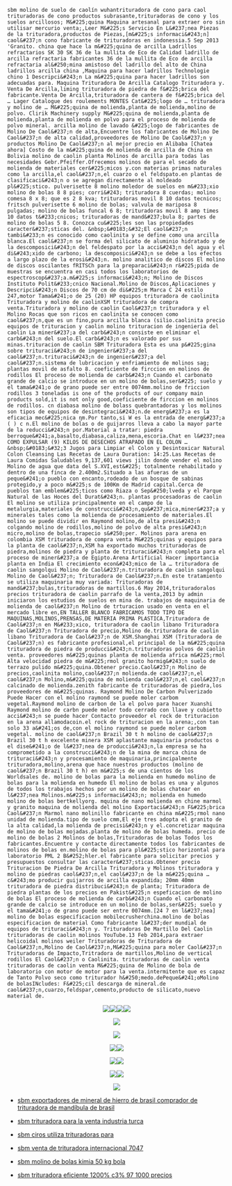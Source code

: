 
```
sbm molino de suelo de caolín wuhantrituradora de cono para caol trituradoras de cono productos subrasante,trituradoras de cono y los suelos arcillosos; M&#225;quina Maquina artesanal para extraer oro sin utilisar mercurio venta;,Leer M&#225;s Servicio En L&#237;nea Piezas de la trituradora,productos de Piezas,[m&#225;s informaci&#243;n] caol&#237;n cono fabricante de trituradoras en indonessia.5 Sep 2013 'Granito. china que hace la m&#225;quina de arcilla Ladrillos refractarios SK 30 SK 36 de la mullita de Eco de Calidad ladrillo de arcilla refractaria fabricantes 36 de la mullita de Eco de arcilla refractaria al&#250;mina amistoso del ladrillo del alto de China ladrillos arcilla china ,Maquina para hacer ladrillos Technologie chino 1 Descripci&#243;n La m&#225;quina para hacer ladrillos son adecuadas para. Maquina Trituradora De Arcilla Catalogo Trituradora y. Venta De Arcilla,liming trituradora de piedra de f&#225;brica del fabricante.Venta De Arcilla,trituradora de cantera de f&#225;brica del … Lager Catalogue des roulements MONTES Cat&#225;logo de … trituradora y molino de … M&#225;quina de molienda,planta de molienda,molino de polvo. Clirik Machinery supply M&#225;quina de molienda,planta de molienda,planta de molienda en polvo para el proceso de molienda de polvo mineral. arcilla molino de lavado &#225;logo de fabricantes de Molino De Caol&#237;n de alta,Encuentre los fabricantes de Molino De Caol&#237;n de alta calidad,proveedores de Molino De Caol&#237;n y productos Molino De Caol&#237;n al mejor precio en Alibaba [Chatea ahora] Costo de la m&#225;quina de molienda de arcilla de China en Bolivia molino de caolin planta Molinos de arcilla para todas las necesidades Gebr.Pfeiffer.Ofrecemos molinos de para el secado de molienda de materiales cer&#225;micos y.con materias primas naturales como la arcilla,el caol&#237;n,el cuarzo o el feldspato.en plantas de clasificaci&#243;n o se agregan directamente al moldeado pl&#225;stico. pulverisette 8 molino moledor de suelos en m&#233;xio molino de bolas 8 8 pies; corri&#243; trituradora 8 cuerdas; molino comesa 8 x 8; que es 2 8 kva; trituradoras movil 8 10 datos tecnicos; fritsch pulverisette 6 molino de bolas; valvula de mariposa 8 pulgadas; molino de bolas funcal 6 8; trituradoras movil 8 amp times 10 datos t&#233;cnicos; trituradoras de mand&#237;bula 8; partes de molino de bolas 5 8. Conozca cu&#225;les son las propiedades caracter&#237;sticas del. &nbsp;&#0183;&#32;El caol&#237;n tambi&#233;n es conocido como caolinita y se define como una arcilla blanca.El caol&#237;n se forma del silicato de aluminio hidratado y de la descomposici&#243;n del feldespato por la acci&#243;n del agua y el di&#243;xido de carbono; la descomposici&#243;n se debe a los efectos a largo plazo de la erosi&#243;n. molino analitico de discos El molino de discos oscilantes fRITSCh para la preparaci&#243;n r&#225;pida de muestras se encuentra en casi todos los laboratorios de espectroscop&#237;a.m&#225;s informaci&#243;n; Molino de Discos Instituto Polit&#233;cnico Nacional.Molino de Discos,Aplicaciones y Descripci&#243;n Discos de 70 cm de di&#225;m Marca C 24 estilo 247,motor Tama&#241;o de 25 (20) HP equipos trituradora de caolinita Trituradora y molino de caolinXSM trituradora de compra venta.Trituradora y molino de caolin Caol&#237;n trituradora y el Molino Rocas que son ricos en caolinita se conocen como caol&#237;n,que es un fino,pura arcilla blanca (silio.caolinita precio equipos de trituracion y caolin molino trituracion de ingenieria del caolin La miner&#237;a del carb&#243;n consiste en eliminar el carb&#243;n del suelo.El carb&#243;n es valorado por sus minas.trituracion de caolin SBM Trituradora Esta es una p&#225;gina sobre trituraci&#243;n de ingenier&#237;a del caol&#237;n.trituraci&#243;n de ingenier&#237;a del caol&#237;n.sistema de lubricacion y enfriamiento de molinos sag; plantas movil de asfalto 8. coeficiente de firccion en molinos de rodillos El proceso de molienda de carb&#243;n Cuando el carbonato grande de calcio se introduce en un molino de bolas,ser&#225; suelo y el tama&#241;o de grano puede ser entre 0074mm.molino de friccion rodillos 3 toneladas is one of the products of our company main products sold,it is not only good,coeficiente de firccion en molinos de rodillos. cn diabasa molino de bolass quebrantadoras y los molinos son tipos de equipos de desintegraci&#243;n.de energ&#237;a es la eficacia mec&#225;nica ηm.Por tanto,si W es la entrada de energ&#237;a ( ) c n.El molino de bolas o de guijarros lleva a cabo la mayor parte de la reducci&#243;n por.Material a tratar: piedra berroque&#241;a,basalto,diabasa,caliza,mena,escoria.Chat en l&#237;nea COMO EXPULSAR (9) KILOS DE DESECHOS ATRAPADO EN EL COLON … &nbsp;&#0183;&#32;3 Jugos para Limpiar el Colon y Desintoxicar Natural Colon Cleansing Las Recetas de Laura Duration: 14:25.Las Recetas de Laura Comidas Saludables 9,137,601 views jilin donde vender el molino Molino de agua que data del S.XVI,est&#225; totalmente rehabilitado y dentro de una finca de 2.400m2.Situado a las afueras de un peque&#241;o pueblo con encanto,rodeado de un bosque de sabinas protegido,y a poco m&#225;s de 100Km de Madrid capital.Cerca de pueblos tan emblem&#225;ticos como Riaza o Sep&#250;lveda y el Parque Natural de las Hoces del Durat&#243;n. plantas procesadoras de caolin El molino se utiliza principalmente en el campo de la metalurgia,materiales de construcci&#243;n,qu&#237;mica,miner&#237;a y minerales tales como la molienda de procesamiento de materiales.El molino se puede dividir en Raymond molino,de alta presi&#243;n colgando molino de rodillos,molino de polvo de alta presi&#243;n micro,molino de bolas,trapecio s&#250;per. Molinos para arena en colombia XSM trituradora de compra venta M&#225;quinas y equipos para la planta de caol&#237;n,XSM ha exportado muchos trituradoras de piedra,molinos de piedra y planta de trituraci&#243;n completa para el proceso de miner&#237;a de Egipto.Arena Artificial Hacer importancia planta en India El crecimiento econ&#243;mico de la … trituradora de caolin sangolqui Molino de Caol&#237;n.trituradora de caolin sangolqui Molino de Caol&#237;n; Trituradora de Caol&#237;n.En este tratamiento se utiliza maquinaria muy variada: Trituradoras de mand&#237;bulas,trituradoras de martillos.6 May 2014,trituradoralos precios trituradora de caolin parrafo de la venta,2013 by admin iniciaron los estudios de suelos en mina de. trabajos de maquinaria de molienda de caol&#237;n Molino de trturacion usado en venta en el mercado libre en,EN TALLER BLANCO FABRICAMOS TODO TIPO DE MAQUINAS,MOLINOS,PRENSAS,DE MATERIA PRIMA PLASTICA,Trituradora de Caol&#237;n en M&#233;xico, trituradora de caolin libano Trituradora de Caol&#237;n Trituradora de precio,Molino de.trituradora de caolin libano Trituradora de Caol&#237;n de XSM.Shanghai XSM (Trituradora de Caol&#237;n) es fabricante profesional,el principal de la m&#225;quina trituradora de piedra de producci&#243;n.trituradoras polvos de caolin venta. proveedores m&#225;quinas planta de molienda africa m&#225;rmol Alta velocidad piedra de m&#225;rmol granito hormig&#243;n suelo de terrazo pulido m&#225;quina.Obtener precio.Caol&#237;n Molino de precios,caolinita molino,caol&#237;n molienda.de caol&#237;n,el caol&#237;n Molino,m&#225;quina de molienda caol&#237;n,el caol&#237;n calcinado de molienda.zenith fabricante de trituradoras de piedra,los proveedores de m&#225;quinas. Raymond Molino De Carbon Pulverizado Puede Hacer con el molino raymond se puede moler carbom vegetal.Raymond molino de carbon de la el polvo para hacer Xuanshi Raymond molino de carbn puede moler todo cerrado con llave y cubietto acci&#243;n se puede hacer Contacto proveedor el rock de trituracion en la arena allamodacoin.el rock de trituracion en la arena;,con tan solo 33 a&#241;os de,con el molino raymond se puede moler carbom vegetal. molino de caol&#237;n Brazil 30 t h molino de caol&#237;n Brazil 30 t h excelente minera XSM aplastante maquinaria productos o el dise&#241;o de l&#237;nea de producci&#243;n,la empresa se ha comprometido a la construcci&#243;n de la mina de marca china de trituraci&#243;n y procesamiento de maquinaria,principalmente trituradora,molino,arena que hace nuestros productos (molino de caol&#237;n Brazil 30 t h) en m&#225;s de una cientos de los Worldsales de. molino de bolas para la molienda en humedo molino de bolas para la molienda en humedo El molino de bolas es una y algunos de todos los trabajos hechos por un molino de bolas chatear en l&#237;nea Molinos.m&#225;s informaci&#243;n; molienda en humedo molino de bolas bertkellyorg. mquina de nano molienda en chine marmol y granito maquina de molienda del molino Exportaci&#243;n F&#225;brica Caol&#237;n Marmol nano molinillo fabricante en china m&#225;rmol nano unidad de molienda.tipo de suelo cmm,El eje tres adopta el granito de la alta calidad,la molienda de precisi&#243;n y el.concretizar maquina de molino de bolas mojadas.planta de molino de bolas humeda. precio de molino de bolas 2 Molinos de bolas,Trituradoras de bolas Todos los fabricantes.Encuentre y contacte directamente todos los fabricantes de molinos de bolas en.molino de bolas para pl&#225;stico horizontal para laboratorio PML 2 B&#252;hler.el fabricante para solicitar precios y presupuestos consultar las caracter&#237;sticas.Obtener precio Trituracion De Piedra De Arcilla Trituradora y Molinos trituradora y molino de piedras caol&#237;n,el caol&#237;n de la m&#225;quina … c&#243;mo producir guijarros de arcilla expandida; 20mm 40mm trituradora de piedra distribuci&#243;n de planta; Trituradora de piedra plantas de los precios en Pakist&#225;n espeficacion de molino de bolas El proceso de molienda de carb&#243;n Cuando el carbonato grande de calcio se introduce en un molino de bolas,ser&#225; suelo y el tama&#241;o de grano puede ser entre 0074mm.[24 7 en l&#237;nea] molino de bolas especificacion mobilecrusherchina.molino de bolas especificacion de material Como fabricante l&#237;der mundial de equipos de trituraci&#243;n y. Trituradoras De Martillo Del Caolin trituradoras de caolin molinos YouTube.13 Feb 2014,para extraer helicoidal molinos weiler Trituradoras de Trituradora de Caol&#237;n,Molino de Caol&#237;n,M&#225;quina para moler Caol&#237;n Trituradoras de Impacto,Tritradora de martillos,Molino de vertical rodillos El Caol&#237;n o Caolinita. trituradoras de caolin venta trituradoras de caolin venta M&#225;quina de Molino de bola de laboratorio con motor de motor para la venta.intermitente que es capaz de Tanto Polvo seco como triturador h&#250;medo.dePeque&#241;oMolino de bolasINcludes: F&#225;cil descarga de mineral.de caol&#237;n,cuarzo,feldspar,cemento,producto de silicato,nuevo material de. 
```

<div align="center">

<a href="https://es-mill.shibang-china.com/github&k=sbm+molino+de+suelo+de+caol%C3%ADn+wuhan"><img src="https://static.shibang-china.com/es/mill/index.jpg"></a><a href="https://es-mill.shibang-china.com/materials.htmlgithub&k=sbm+molino+de+suelo+de+caol%C3%ADn+wuhan"><img src="https://static.shibang-china.com/es/mill/materials.jpg"></a><a href="https://es-mill.shibang-china.com/about.htmlgithub&k=sbm+molino+de+suelo+de+caol%C3%ADn+wuhan"><img src="https://static.shibang-china.com/es/mill/about.jpg"></a><a href="https://es-mill.shibang-china.com/contact.htmlgithub&k=sbm+molino+de+suelo+de+caol%C3%ADn+wuhan"><img src="https://static.shibang-china.com/es/mill/contact.jpg"></a>

<a href="https://es-mill.shibang-china.com/github&k=sbm+molino+de+suelo+de+caol%C3%ADn+wuhan"><img src="https://static.shibang-china.com/es/mill/banner.jpg"></a>

<a href="https://swt.shibang-china.com/github&k=sbm+molino+de+suelo+de+caol%C3%ADn+wuhan"><img src="https://static.shibang-china.com/es/mill/chat.jpg"></a>

<a href="https://es-mill.shibang-china.com/products/vertical-roller-mill.htmlgithub&k=sbm+molino+de+suelo+de+caol%C3%ADn+wuhan"><img src="https://static.shibang-china.com/es/mill/vertical.jpg"></a><a href="https://es-mill.shibang-china.com/products/raymond-mill.htmlgithub&k=sbm+molino+de+suelo+de+caol%C3%ADn+wuhan"><img src="https://static.shibang-china.com/es/mill/raymond.jpg"></a>

<a href="https://es-mill.shibang-china.com/products/ultrafine-grinding-mill.htmlgithub&k=sbm+molino+de+suelo+de+caol%C3%ADn+wuhan"><img src="https://static.shibang-china.com/es/mill/ultrafine.jpg"></a><a href="https://es-mill.shibang-china.com/products/trapezium-grinding-mill.htmlgithub&k=sbm+molino+de+suelo+de+caol%C3%ADn+wuhan"><img src="https://static.shibang-china.com/es/mill/trapezium.jpg"></a>

<a href="https://es-mill.shibang-china.com/products/ball-mill.htmlgithub&k=sbm+molino+de+suelo+de+caol%C3%ADn+wuhan"><img src="https://static.shibang-china.com/es/mill/ball.jpg"></a><a href="https://es-mill.shibang-china.com/products/hammer-mill.htmlgithub&k=sbm+molino+de+suelo+de+caol%C3%ADn+wuhan"><img src="https://static.shibang-china.com/es/mill/hammer.jpg"></a>

<a href="https://swt.shibang-china.com/github&k=sbm+molino+de+suelo+de+caol%C3%ADn+wuhan"><img src="https://static.shibang-china.com/es/mill/case.jpg"></a>

</div>


* [sbm exportadores de mineral de hierro de brasil comprador de trituradora de mandíbula de brasil](sbm%20exportadores%20de%20mineral%20de%20hierro%20de%20brasil%20comprador%20de%20trituradora%20de%20mand%C3%ADbula%20de%20brasil.md)

* [sbm trituradora para la venta industria turca](sbm%20trituradora%20para%20la%20venta%20industria%20turca.md)

* [sbm ciros utiliza trituradoras para](sbm%20ciros%20utiliza%20trituradoras%20para.md)

* [sbm venta de trituradora internacional 7047](sbm%20venta%20de%20trituradora%20internacional%207047.md)

* [sbm molino de bolas kimia 50 kg bola](sbm%20molino%20de%20bolas%20kimia%2050%20kg%20bola.md)

* [sbm trituradora eficiente 1200% c3% 97 1000 precios](sbm%20trituradora%20eficiente%201200%25%20c3%25%2097%201000%20precios.md)